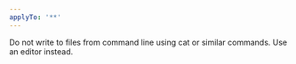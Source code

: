 ```yaml
---
applyTo: '**'
---
```

Do not write to files from command line using cat or similar commands. Use an editor instead.
